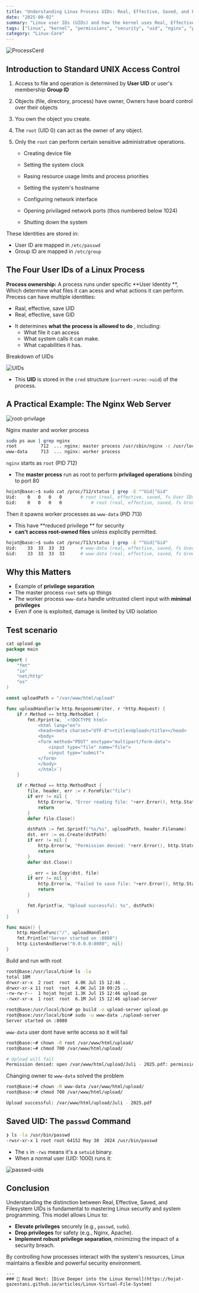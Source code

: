 ```yaml
---
title: "Understanding Linux Process UIDs: Real, Effective, Saved, and Filesystem"
date: "2025-09-02"
summary: "Linux user IDs (UIDs) and how the kernel uses Real, Effective, Saved, and Filesystem UIDs to manage permissions and security for processes like Nginx and passwd."
tags: ["linux", "kernel", "permissions", "security", "uid", "nginx", "processes"]
category: "Linux-Core"
---
```




![ProcessCerd](/ProjectPic/ProcessCerd.png)



## Introduction to Standard UNIX Access Control


1. Access to file and operation is determined by **User UID** or user's membership **Group ID**

2. Objects (file, directory, process) have owner, Owners have board control over their objects

3. You own the object you create.

4. The `root` (UID 0) can act as the owner of any object.

5. Only the `root` can perform certain sensitive administrative operations.
	+ Creating device file
	
	+ Setting the system clock
	
	+ Rasing resource usage limits and process priorities
	
	+ Setting the system's hostname
	
	+ Configuring network interface
	
	+ Opening privilaged network ports (thos numbered below 1024)
	
	+ Shutting down the system
	
	  


These Identities are stored in:

- User ID are mapped in  `/etc/passwd`
- Group ID are mapped in `/etc/group`

## The Four User IDs of a Linux Process

**Process ownership:** A process runs under specific **User Identity **, Which determine what files it can acess and what actions it can perform. Precess can have multiple identities:
  - Raal, effective, save UID
  - Real, effective, save GID

+ It determines **what the process is allowed to do** , including:
  + What file it can access 
  + What system calls it can make.
  + What capabilities it has.





 Breakdown of UIDs

![UIDs](/ProjectPic/UIDs.png)



+ This **UID** is stored in the `cred` structure (`current->srec->uid`) of the process.



## A Practical Example: The Nginx Web Server

![root-privilage](/ProjectPic/root-privilage.png)



Nginx master and worker process

```sh
sudo ps aux | grep nginx
root         712  ... nginx: master process /usr/sbin/nginx -c /usr/local/www/nginx.conf
www-data     713  ... nginx: worker process
```



`nginx` starts as `root` (PID 712)

+ The **master prcess** run as root to perform  **privilaged operations** binding to port 80

```sh
hojat@base:~$ sudo cat /proc/712/status | grep -E "^Uid|^Gid"
Uid:	0	0	0	0 		# root (real, effective, saved, fs User IDs)
Gid:	0	0	0	0			# root (real, effective, saved, fs Group IDs)
```



Then it spawns worker processes as `www-data` (PID 713)

+ This have **reduced privilege ** for security
+ **can't access root-owned files** unless explicitly permitted.

```sh
hojat@base:~$ sudo cat /proc/713/status | grep -E "^Uid|^Gid"
Uid:	33	33	33	33		# www-data (real, effective, saved, fs User IDs)
Gid:	33	33	33	33		# www-data (real, effective, saved, fs Group IDs)
```




## Why this Matters

+ Example of **privilege separation**
+ The master process `root` sets up things
+ The worker process `www-data` handle untrusted client input with **minimal privileges**
+ Even if one is exploited, damage is limited by UID isolation



## Test scenario 

```go
cat upload.go
package main

import (
	"fmt"
	"io"
	"net/http"
	"os"
)

const uploadPath = "/var/www/html/upload"

func uploadHandler(w http.ResponseWriter, r *http.Request) {
	if r.Method == http.MethodGet {
		fmt.Fprint(w, `<!DOCTYPE html>
			<html lang="en">
			<head><meta charset="UTF-8"><title>Upload</title></head>
			<body>
			<form method="POST" enctype="multipart/form-data">
				<input type="file" name="file">
				<input type="submit">
			</form>
			</body>
			</html>`)
	}

	if r.Method == http.MethodPost {
		file, header, err := r.FormFile("file")
		if err != nil {
			http.Error(w, "Error reading file: "+err.Error(), http.StatusBadRequest)
			return
		}
		defer file.Close()

		dstPath := fmt.Sprintf("%s/%s", uploadPath, header.Filename)
		dst, err := os.Create(dstPath)
		if err != nil {
			http.Error(w, "Permission denied: "+err.Error(), http.StatusInternalServerError)
			return
		}
		defer dst.Close()

		_, err = io.Copy(dst, file)
		if err != nil {
			http.Error(w, "Failed to save file: "+err.Error(), http.StatusInternalServerError)
			return
		}

		fmt.Fprintf(w, "Upload successful: %s", dstPath)
	}
}

func main() {
	http.HandleFunc("/", uploadHandler)
	fmt.Println("Server started on :8080")
	http.ListenAndServe("0.0.0.0:8080", nil)
}
```



Build and run with root



```sh
root@base:/usr/local/bin# ls -la
total 18M
drwxr-xr-x  2 root  root  4.0K Jul 15 12:46 .
drwxr-xr-x 11 root  root  4.0K Jul 10 09:25 ..
-rw-rw-r--  1 hojat hojat 1.3K Jul 15 12:46 upload.go
-rwxr-xr-x  1 root  root  6.1M Jul 15 12:46 upload-server

root@base:/usr/local/bin# go build -o upload-server upload.go
root@base:/usr/local/bin# sudo -u www-data ./upload-server
Server started on :8080
```



`www-data` user dont have write access so it will fail

```sh
root@base:~# chown -R root /var/www/html/upload/
root@base:~# chmod 700 /var/www/html/upload/

# Upload will fail
Permission denied: open /var/www/html/upload/Juli - 2025.pdf: permission denied


```



Changing owner to `www-data`  solved the problem



```sh
root@base:~# chown -R www-data /var/www/html/upload/
root@base:~# chmod 700 /var/www/html/upload/

Upload successful: /var/www/html/upload/Juli - 2025.pdf
```





## Saved UID: The `passwd` Command



```sh
❯ ls -la /usr/bin/passwd
-rwsr-xr-x 1 root root 64152 May 30  2024 /usr/bin/passwd

```

+ The `s` in `-rws` means it's a `setuid` binary.
+ When a normal user (UID: 1000) runs it:

![passwd-uids](/ProjectPic/passwd-uids.png)

## Conclusion

Understanding the distinction between Real, Effective, Saved, and Filesystem UIDs is fundamental to mastering Linux security and system programming. This model allows Linux to:

- **Elevate privileges** securely (e.g., `passwd`, `sudo`).
- **Drop privileges** for safety (e.g., Nginx, Apache).
- **Implement robust privilege separation**, minimizing the impact of a security breach.

By controlling how processes interact with the system's resources, Linux maintains a flexible and powerful security environment.



```
---
### 🔗 Read Next: [Dive Deeper into the Linux Kernel](https://hojat-gazestani.github.io/articles/Linux-Virtual-File-System)

```





